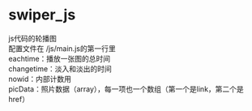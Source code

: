 # swiper_js
js代码的轮播图 <br /> 
配置文件在 /js/main.js的第一行里 <br /> 
  eachtime：播放一张图的总时间 <br /> 
  changetime：淡入和淡出的时间 <br /> 
  nowid：内部计数用 <br /> 
  picData：照片数据（array），每一项也一个数组（第一个是link，第二个是href） <br /> 
